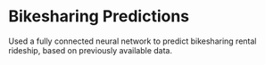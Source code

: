 # Bikesharing Predictions

Used a fully connected neural network to predict bikesharing rental rideship, based on previously available data.
